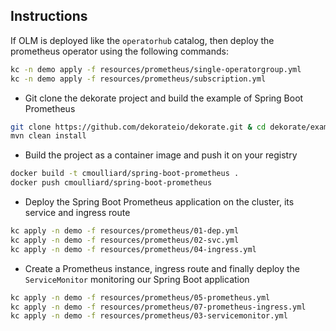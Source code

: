 ## Instructions

If OLM is deployed like the `operatorhub` catalog, then deploy the prometheus operator using the following commands:
```bash
kc -n demo apply -f resources/prometheus/single-operatorgroup.yml
kc -n demo apply -f resources/prometheus/subscription.yml
```

- Git clone the dekorate project and build the example of Spring Boot Prometheus
```bash
git clone https://github.com/dekorateio/dekorate.git & cd dekorate/examples/spring-boot-with-prometheus-on-kubernetes-example
mvn clean install
```
- Build the project as a container image and push it on your registry
```bash
docker build -t cmoulliard/spring-boot-prometheus .
docker push cmoulliard/spring-boot-prometheus
```

- Deploy the Spring Boot Prometheus application on the cluster, its service and ingress route
```bash
kc apply -n demo -f resources/prometheus/01-dep.yml
kc apply -n demo -f resources/prometheus/02-svc.yml
kc apply -n demo -f resources/prometheus/04-ingress.yml
```

- Create a Prometheus instance, ingress route and finally deploy the `ServiceMonitor` monitoring our Spring Boot application
```bash
kc apply -n demo -f resources/prometheus/05-prometheus.yml
kc apply -n demo -f resources/prometheus/07-prometheus-ingress.yml
kc apply -n demo -f resources/prometheus/03-servicemonitor.yml
```